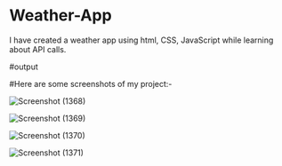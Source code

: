 # Weather-App
I have created a weather app using html, CSS, JavaScript while learning about API calls.

#output

#Here are some screenshots of my project:-


![Screenshot (1368)](https://github.com/PRITI-MJ/Weather-App/assets/104292906/ac23ad05-d51d-41b1-941d-8f0bf4ae9157)

![Screenshot (1369)](https://github.com/PRITI-MJ/Weather-App/assets/104292906/aceac7e4-3e61-495e-9f19-b099f0ede4ef)

![Screenshot (1370)](https://github.com/PRITI-MJ/Weather-App/assets/104292906/00e6918b-034f-4b53-8885-da7e3c138cb4)

![Screenshot (1371)](https://github.com/PRITI-MJ/Weather-App/assets/104292906/5f57d7ab-24ca-46da-9bd1-a8f5f800effa)
